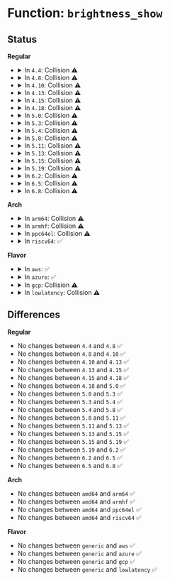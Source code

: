 # Function: <code>brightness_show</code>

## Status
<b>Regular</b>
<ul>
<li>
<details>
<summary>In <code>4.4</code>: Collision ⚠️</summary>

```c
ssize_t brightness_show(struct device *dev, struct device_attribute *attr, char *buf);
```

**Collision:** Static-Static Collision

**Inline:** No

**Transformation:** False

**Instances:**

```
In drivers/video/backlight/backlight.c (ffffffff8146b4a0)
Location: drivers/video/backlight/backlight.c:159
Inline: False
```
```
In drivers/leds/led-class.c (ffffffff816cdf40)
Location: drivers/leds/led-class.c:27
Inline: False
```
**Symbols:**

```
ffffffff8146b4a0-ffffffff8146b4c5: brightness_show (STB_LOCAL)
ffffffff816cdf40-ffffffff816cdf77: brightness_show (STB_LOCAL)
```
</details>
</li>
<li>
<details>
<summary>In <code>4.8</code>: Collision ⚠️</summary>

```c
ssize_t brightness_show(struct device *dev, struct device_attribute *attr, char *buf);
```

**Collision:** Static-Static Collision

**Inline:** No

**Transformation:** False

**Instances:**

```
In drivers/video/backlight/backlight.c (ffffffff814b97f0)
Location: drivers/video/backlight/backlight.c:159
Inline: False
```
```
In drivers/leds/led-class.c (ffffffff81731010)
Location: drivers/leds/led-class.c:27
Inline: False
```
**Symbols:**

```
ffffffff814b97f0-ffffffff814b9815: brightness_show (STB_LOCAL)
ffffffff81731010-ffffffff81731047: brightness_show (STB_LOCAL)
```
</details>
</li>
<li>
<details>
<summary>In <code>4.10</code>: Collision ⚠️</summary>

```c
ssize_t brightness_show(struct device *dev, struct device_attribute *attr, char *buf);
```

**Collision:** Static-Static Collision

**Inline:** No

**Transformation:** False

**Instances:**

```
In drivers/video/backlight/backlight.c (ffffffff814db7f0)
Location: drivers/video/backlight/backlight.c:159
Inline: False
```
```
In drivers/leds/led-class.c (ffffffff81763fa0)
Location: drivers/leds/led-class.c:28
Inline: False
```
**Symbols:**

```
ffffffff814db7f0-ffffffff814db815: brightness_show (STB_LOCAL)
ffffffff81763fa0-ffffffff81763fd7: brightness_show (STB_LOCAL)
```
</details>
</li>
<li>
<details>
<summary>In <code>4.13</code>: Collision ⚠️</summary>

```c
ssize_t brightness_show(struct device *dev, struct device_attribute *attr, char *buf);
```

**Collision:** Static-Static Collision

**Inline:** No

**Transformation:** False

**Instances:**

```
In drivers/video/backlight/backlight.c (ffffffff814e7330)
Location: drivers/video/backlight/backlight.c:165
Inline: False
```
```
In drivers/leds/led-class.c (ffffffff81782540)
Location: drivers/leds/led-class.c:28
Inline: False
```
**Symbols:**

```
ffffffff814e7330-ffffffff814e7355: brightness_show (STB_LOCAL)
ffffffff81782540-ffffffff81782577: brightness_show (STB_LOCAL)
```
</details>
</li>
<li>
<details>
<summary>In <code>4.15</code>: Collision ⚠️</summary>

```c
ssize_t brightness_show(struct device *dev, struct device_attribute *attr, char *buf);
```

**Collision:** Static-Static Collision

**Inline:** No

**Transformation:** False

**Instances:**

```
In drivers/video/backlight/backlight.c (ffffffff8151be30)
Location: drivers/video/backlight/backlight.c:165
Inline: False
```
```
In drivers/leds/led-class.c (ffffffff817f88f0)
Location: drivers/leds/led-class.c:28
Inline: False
```
**Symbols:**

```
ffffffff8151be30-ffffffff8151be55: brightness_show (STB_LOCAL)
ffffffff817f88f0-ffffffff817f8927: brightness_show (STB_LOCAL)
```
</details>
</li>
<li>
<details>
<summary>In <code>4.18</code>: Collision ⚠️</summary>

```c
ssize_t brightness_show(struct device *dev, struct device_attribute *attr, char *buf);
```

**Collision:** Static-Static Collision

**Inline:** No

**Transformation:** False

**Instances:**

```
In drivers/video/backlight/backlight.c (ffffffff81551ae0)
Location: drivers/video/backlight/backlight.c:165
Inline: False
```
```
In drivers/leds/led-class.c (ffffffff81841ee0)
Location: drivers/leds/led-class.c:28
Inline: False
```
**Symbols:**

```
ffffffff81551ae0-ffffffff81551b05: brightness_show (STB_LOCAL)
ffffffff81841ee0-ffffffff81841f17: brightness_show (STB_LOCAL)
```
</details>
</li>
<li>
<details>
<summary>In <code>5.0</code>: Collision ⚠️</summary>

```c
ssize_t brightness_show(struct device *dev, struct device_attribute *attr, char *buf);
```

**Collision:** Static-Static Collision

**Inline:** No

**Transformation:** False

**Instances:**

```
In drivers/video/backlight/backlight.c (ffffffff81569370)
Location: drivers/video/backlight/backlight.c:165
Inline: False
```
```
In drivers/leds/led-class.c (ffffffff8186de00)
Location: drivers/leds/led-class.c:28
Inline: False
```
**Symbols:**

```
ffffffff81569370-ffffffff81569395: brightness_show (STB_LOCAL)
ffffffff8186de00-ffffffff8186de37: brightness_show (STB_LOCAL)
```
</details>
</li>
<li>
<details>
<summary>In <code>5.3</code>: Collision ⚠️</summary>

```c
ssize_t brightness_show(struct device *dev, struct device_attribute *attr, char *buf);
```

**Collision:** Static-Static Collision

**Inline:** No

**Transformation:** False

**Instances:**

```
In drivers/video/backlight/backlight.c (ffffffff81599c00)
Location: drivers/video/backlight/backlight.c:166
Inline: False
```
```
In drivers/leds/led-class.c (ffffffff818b20a0)
Location: drivers/leds/led-class.c:25
Inline: False
```
**Symbols:**

```
ffffffff81599c00-ffffffff81599c26: brightness_show (STB_LOCAL)
ffffffff818b20a0-ffffffff818b20d4: brightness_show (STB_LOCAL)
```
</details>
</li>
<li>
<details>
<summary>In <code>5.4</code>: Collision ⚠️</summary>

```c
ssize_t brightness_show(struct device *dev, struct device_attribute *attr, char *buf);
```

**Collision:** Static-Static Collision

**Inline:** No

**Transformation:** False

**Instances:**

```
In drivers/video/backlight/backlight.c (ffffffff815bafa0)
Location: drivers/video/backlight/backlight.c:172
Inline: False
```
```
In drivers/leds/led-class.c (ffffffff818e4950)
Location: drivers/leds/led-class.c:26
Inline: False
```
**Symbols:**

```
ffffffff815bafa0-ffffffff815bafc6: brightness_show (STB_LOCAL)
ffffffff818e4950-ffffffff818e4984: brightness_show (STB_LOCAL)
```
</details>
</li>
<li>
<details>
<summary>In <code>5.8</code>: Collision ⚠️</summary>

```c
ssize_t brightness_show(struct device *dev, struct device_attribute *attr, char *buf);
```

**Collision:** Static-Static Collision

**Inline:** No

**Transformation:** False

**Instances:**

```
In drivers/video/backlight/backlight.c (ffffffff81664e60)
Location: drivers/video/backlight/backlight.c:172
Inline: False
```
```
In drivers/leds/led-class.c (ffffffff819b7a60)
Location: drivers/leds/led-class.c:27
Inline: False
```
**Symbols:**

```
ffffffff81664e60-ffffffff81664e86: brightness_show (STB_LOCAL)
ffffffff819b7a60-ffffffff819b7a94: brightness_show (STB_LOCAL)
```
</details>
</li>
<li>
<details>
<summary>In <code>5.11</code>: Collision ⚠️</summary>

```c
ssize_t brightness_show(struct device *dev, struct device_attribute *attr, char *buf);
```

**Collision:** Static-Static Collision

**Inline:** No

**Transformation:** False

**Instances:**

```
In drivers/video/backlight/backlight.c (ffffffff81685af0)
Location: drivers/video/backlight/backlight.c:222
Inline: False
```
```
In drivers/leds/led-class.c (ffffffff819b9ee0)
Location: drivers/leds/led-class.c:27
Inline: False
```
**Symbols:**

```
ffffffff81685af0-ffffffff81685b16: brightness_show (STB_LOCAL)
ffffffff819b9ee0-ffffffff819b9f14: brightness_show (STB_LOCAL)
```
</details>
</li>
<li>
<details>
<summary>In <code>5.13</code>: Collision ⚠️</summary>

```c
ssize_t brightness_show(struct device *dev, struct device_attribute *attr, char *buf);
```

**Collision:** Static-Static Collision

**Inline:** No

**Transformation:** False

**Instances:**

```
In drivers/video/backlight/backlight.c (ffffffff816688f0)
Location: drivers/video/backlight/backlight.c:222
Inline: False
```
```
In drivers/leds/led-class.c (ffffffff8199e6d0)
Location: drivers/leds/led-class.c:27
Inline: False
```
**Symbols:**

```
ffffffff816688f0-ffffffff81668916: brightness_show (STB_LOCAL)
ffffffff8199e6d0-ffffffff8199e704: brightness_show (STB_LOCAL)
```
</details>
</li>
<li>
<details>
<summary>In <code>5.15</code>: Collision ⚠️</summary>

```c
ssize_t brightness_show(struct device *dev, struct device_attribute *attr, char *buf);
```

**Collision:** Static-Static Collision

**Inline:** No

**Transformation:** False

**Instances:**

```
In drivers/video/backlight/backlight.c (ffffffff816dbc20)
Location: drivers/video/backlight/backlight.c:222
Inline: False
```
```
In drivers/leds/led-class.c (ffffffff81a4b350)
Location: drivers/leds/led-class.c:27
Inline: False
```
**Symbols:**

```
ffffffff816dbc20-ffffffff816dbc46: brightness_show (STB_LOCAL)
ffffffff81a4b350-ffffffff81a4b384: brightness_show (STB_LOCAL)
```
</details>
</li>
<li>
<details>
<summary>In <code>5.19</code>: Collision ⚠️</summary>

```c
ssize_t brightness_show(struct device *dev, struct device_attribute *attr, char *buf);
```

**Collision:** Static-Static Collision

**Inline:** No

**Transformation:** False

**Instances:**

```
In drivers/video/backlight/backlight.c (ffffffff81805920)
Location: drivers/video/backlight/backlight.c:222
Inline: False
```
```
In drivers/leds/led-class.c (ffffffff81bb99b0)
Location: drivers/leds/led-class.c:27
Inline: False
```
**Symbols:**

```
ffffffff81805920-ffffffff8180594f: brightness_show (STB_LOCAL)
ffffffff81bb99b0-ffffffff81bb99f0: brightness_show (STB_LOCAL)
```
</details>
</li>
<li>
<details>
<summary>In <code>6.2</code>: Collision ⚠️</summary>

```c
ssize_t brightness_show(struct device *dev, struct device_attribute *attr, char *buf);
```

**Collision:** Static-Static Collision

**Inline:** No

**Transformation:** False

**Instances:**

```
In drivers/video/backlight/backlight.c (ffffffff819342c0)
Location: drivers/video/backlight/backlight.c:222
Inline: False
```
```
In drivers/leds/led-class.c (ffffffff81d5ed80)
Location: drivers/leds/led-class.c:27
Inline: False
```
**Symbols:**

```
ffffffff819342c0-ffffffff819342ef: brightness_show (STB_LOCAL)
ffffffff81d5ed80-ffffffff81d5edc0: brightness_show (STB_LOCAL)
```
</details>
</li>
<li>
<details>
<summary>In <code>6.5</code>: Collision ⚠️</summary>

```c
ssize_t brightness_show(struct device *dev, struct device_attribute *attr, char *buf);
```

**Collision:** Static-Static Collision

**Inline:** No

**Transformation:** False

**Instances:**

```
In drivers/video/backlight/backlight.c (ffffffff81978780)
Location: drivers/video/backlight/backlight.c:222
Inline: False
```
```
In drivers/leds/led-class.c (ffffffff81dc9c70)
Location: drivers/leds/led-class.c:29
Inline: False
```
**Symbols:**

```
ffffffff81978780-ffffffff819787af: brightness_show (STB_LOCAL)
ffffffff81dc9c70-ffffffff81dc9cb0: brightness_show (STB_LOCAL)
```
</details>
</li>
<li>
<details>
<summary>In <code>6.8</code>: Collision ⚠️</summary>

```c
ssize_t brightness_show(struct device *dev, struct device_attribute *attr, char *buf);
```

**Collision:** Static-Static Collision

**Inline:** No

**Transformation:** False

**Instances:**

```
In drivers/video/backlight/backlight.c (ffffffff819c2870)
Location: drivers/video/backlight/backlight.c:222
Inline: False
```
```
In drivers/leds/led-class.c (ffffffff81e827f0)
Location: drivers/leds/led-class.c:28
Inline: False
```
**Symbols:**

```
ffffffff819c2870-ffffffff819c289f: brightness_show (STB_LOCAL)
ffffffff81e827f0-ffffffff81e82830: brightness_show (STB_LOCAL)
```
</details>
</li>
</ul>
<b>Arch</b>
<ul>
<li>
<details>
<summary>In <code>arm64</code>: Collision ⚠️</summary>

```c
ssize_t brightness_show(struct device *dev, struct device_attribute *attr, char *buf);
```

**Collision:** Static-Static Collision

**Inline:** No

**Transformation:** False

**Instances:**

```
In drivers/video/backlight/backlight.c (ffff800010741e58)
Location: drivers/video/backlight/backlight.c:172
Inline: False
```
```
In drivers/leds/led-class.c (ffff800010b496e0)
Location: drivers/leds/led-class.c:26
Inline: False
```
**Symbols:**

```
ffff800010741e58-ffff800010741e98: brightness_show (STB_LOCAL)
ffff800010b496e0-ffff800010b4972c: brightness_show (STB_LOCAL)
```
</details>
</li>
<li>
<details>
<summary>In <code>armhf</code>: Collision ⚠️</summary>

```c
ssize_t brightness_show(struct device *dev, struct device_attribute *attr, char *buf);
```

**Collision:** Static-Static Collision

**Inline:** No

**Transformation:** False

**Instances:**

```
In drivers/video/backlight/backlight.c (c08c6840)
Location: drivers/video/backlight/backlight.c:172
Inline: False
```
```
In drivers/leds/led-class.c (c0c32b7c)
Location: drivers/leds/led-class.c:26
Inline: False
```
**Symbols:**

```
c08c6840-c08c6870: brightness_show (STB_LOCAL)
c0c32b7c-c0c32bb8: brightness_show (STB_LOCAL)
```
</details>
</li>
<li>
<details>
<summary>In <code>ppc64el</code>: Collision ⚠️</summary>

```c
ssize_t brightness_show(struct device *dev, struct device_attribute *attr, char *buf);
```

**Collision:** Static-Static Collision

**Inline:** No

**Transformation:** False

**Instances:**

```
In drivers/video/backlight/backlight.c (c0000000008a2160)
Location: drivers/video/backlight/backlight.c:172
Inline: False
```
```
In drivers/leds/led-class.c (c000000000c3dca0)
Location: drivers/leds/led-class.c:26
Inline: False
```
**Symbols:**

```
c0000000008a2160-c0000000008a21a8: brightness_show (STB_LOCAL)
c000000000c3dca0-c000000000c3dd08: brightness_show (STB_LOCAL)
```
</details>
</li>
<li>
<details>
<summary>In <code>riscv64</code>: ✅</summary>

```c
ssize_t brightness_show(struct device *dev, struct device_attribute *attr, char *buf);
```

**Collision:** Unique Static

**Inline:** No

**Transformation:** False

**Instances:**

```
In drivers/leds/led-class.c (ffffffe00071cd40)
Location: drivers/leds/led-class.c:26
Inline: False
```
**Symbols:**

```
ffffffe00071cd40-ffffffe00071cd8a: brightness_show (STB_LOCAL)
```
</details>
</li>
</ul>
<b>Flavor</b>
<ul>
<li>
<details>
<summary>In <code>aws</code>: ✅</summary>

```c
ssize_t brightness_show(struct device *dev, struct device_attribute *attr, char *buf);
```

**Collision:** Unique Static

**Inline:** No

**Transformation:** False

**Instances:**

```
In drivers/video/backlight/backlight.c (ffffffff815af0f0)
Location: drivers/video/backlight/backlight.c:172
Inline: False
```
**Symbols:**

```
ffffffff815af0f0-ffffffff815af116: brightness_show (STB_LOCAL)
```
</details>
</li>
<li>
<details>
<summary>In <code>azure</code>: ✅</summary>

```c
ssize_t brightness_show(struct device *dev, struct device_attribute *attr, char *buf);
```

**Collision:** Unique Static

**Inline:** No

**Transformation:** False

**Instances:**

```
In drivers/video/backlight/backlight.c (ffffffff8159e280)
Location: drivers/video/backlight/backlight.c:172
Inline: False
```
**Symbols:**

```
ffffffff8159e280-ffffffff8159e2a6: brightness_show (STB_LOCAL)
```
</details>
</li>
<li>
<details>
<summary>In <code>gcp</code>: Collision ⚠️</summary>

```c
ssize_t brightness_show(struct device *dev, struct device_attribute *attr, char *buf);
```

**Collision:** Static-Static Collision

**Inline:** No

**Transformation:** False

**Instances:**

```
In drivers/video/backlight/backlight.c (ffffffff815af680)
Location: drivers/video/backlight/backlight.c:172
Inline: False
```
```
In drivers/leds/led-class.c (ffffffff818d97b0)
Location: drivers/leds/led-class.c:26
Inline: False
```
**Symbols:**

```
ffffffff815af680-ffffffff815af6a6: brightness_show (STB_LOCAL)
ffffffff818d97b0-ffffffff818d97e4: brightness_show (STB_LOCAL)
```
</details>
</li>
<li>
<details>
<summary>In <code>lowlatency</code>: Collision ⚠️</summary>

```c
ssize_t brightness_show(struct device *dev, struct device_attribute *attr, char *buf);
```

**Collision:** Static-Static Collision

**Inline:** No

**Transformation:** False

**Instances:**

```
In drivers/video/backlight/backlight.c (ffffffff815c90f0)
Location: drivers/video/backlight/backlight.c:172
Inline: False
```
```
In drivers/leds/led-class.c (ffffffff818f62d0)
Location: drivers/leds/led-class.c:26
Inline: False
```
**Symbols:**

```
ffffffff815c90f0-ffffffff815c9116: brightness_show (STB_LOCAL)
ffffffff818f62d0-ffffffff818f6304: brightness_show (STB_LOCAL)
```
</details>
</li>
</ul>

## Differences
<b>Regular</b>
<ul>
<li>
No changes between <code>4.4</code> and <code>4.8</code> ✅
</li>
<li>
No changes between <code>4.8</code> and <code>4.10</code> ✅
</li>
<li>
No changes between <code>4.10</code> and <code>4.13</code> ✅
</li>
<li>
No changes between <code>4.13</code> and <code>4.15</code> ✅
</li>
<li>
No changes between <code>4.15</code> and <code>4.18</code> ✅
</li>
<li>
No changes between <code>4.18</code> and <code>5.0</code> ✅
</li>
<li>
No changes between <code>5.0</code> and <code>5.3</code> ✅
</li>
<li>
No changes between <code>5.3</code> and <code>5.4</code> ✅
</li>
<li>
No changes between <code>5.4</code> and <code>5.8</code> ✅
</li>
<li>
No changes between <code>5.8</code> and <code>5.11</code> ✅
</li>
<li>
No changes between <code>5.11</code> and <code>5.13</code> ✅
</li>
<li>
No changes between <code>5.13</code> and <code>5.15</code> ✅
</li>
<li>
No changes between <code>5.15</code> and <code>5.19</code> ✅
</li>
<li>
No changes between <code>5.19</code> and <code>6.2</code> ✅
</li>
<li>
No changes between <code>6.2</code> and <code>6.5</code> ✅
</li>
<li>
No changes between <code>6.5</code> and <code>6.8</code> ✅
</li>
</ul>
<b>Arch</b>
<ul>
<li>
No changes between <code>amd64</code> and <code>arm64</code> ✅
</li>
<li>
No changes between <code>amd64</code> and <code>armhf</code> ✅
</li>
<li>
No changes between <code>amd64</code> and <code>ppc64el</code> ✅
</li>
<li>
No changes between <code>amd64</code> and <code>riscv64</code> ✅
</li>
</ul>
<b>Flavor</b>
<ul>
<li>
No changes between <code>generic</code> and <code>aws</code> ✅
</li>
<li>
No changes between <code>generic</code> and <code>azure</code> ✅
</li>
<li>
No changes between <code>generic</code> and <code>gcp</code> ✅
</li>
<li>
No changes between <code>generic</code> and <code>lowlatency</code> ✅
</li>
</ul>
